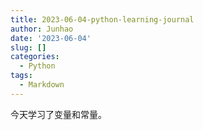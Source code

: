 ```yaml
---
title: 2023-06-04-python-learning-journal
author: Junhao
date: '2023-06-04'
slug: []
categories:
  - Python
tags:
  - Markdown
---
```

  今天学习了变量和常量。